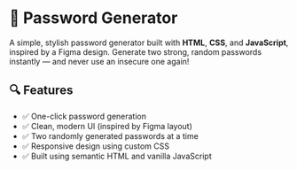 # 📛 Password Generator

A simple, stylish password generator built with **HTML**, **CSS**, and **JavaScript**, inspired by a Figma design. Generate two strong, random passwords instantly — and never use an insecure one again!

## 🔍 Features

- ✅ One-click password generation
- ✅ Clean, modern UI (inspired by Figma layout)
- ✅ Two randomly generated passwords at a time
- ✅ Responsive design using custom CSS
- ✅ Built using semantic HTML and vanilla JavaScript
